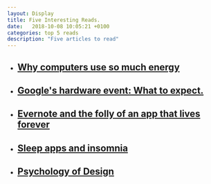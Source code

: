 ```yaml
---
layout: Display
title: Five Interesting Reads.
date:   2018-10-08 10:05:21 +0100
categories: top 5 reads 
description: "Five articles to read"
---
```




<ul>
    <li>
        <a href="https://blogs.scientificamerican.com/observations/why-do-computers-use-so-much-energy/" target="_blank"><h2>Why computers use so much energy</h2>
        </a>
    </li>
    <li>
        <a href="https://thenextweb.com/plugged/2018/10/08/what-to-expect-at-googles-pixel-hardware-event/" target="_blank"><h2>Google's hardware event: What to expect.</h2>
        </a>
    </li>
    <li>
        <a href="https://www.axios.com/evernote-app-layoffs-future-0ac779d1-0e1d-45ac-91c4-992b7538443a.html" target="_blank"><h2>Evernote and the folly of an app that lives forever</h2>
        </a>
    </li>
    <li>
        <a href="https://www.npr.org/sections/health-shots/2018/10/08/654883409/some-apps-may-help-curb-insomnia-others-just-put-you-to-sleep?t=1538991851873" target="_blank"><h2>Sleep apps and insomnia</h2>
        </a>
    </li>
    <li>
        <a href="https://alistapart.com/article/psychology-of-design" target="_blank"><h2>Psychology of Design</h2>
        </a>
    </li>
</ul>